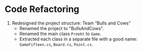 Code Refactoring
==================================

1.  Redesigned the project structure: Team “Bulls and Cows”
    -   Renamed the project to "BullsAndCows".
    -   Renamed the main class `Proekt` to `Game`.
    -   Extracted each class in a separate file with a good name: `GameFifteen.cs`, `Board.cs`, `Point.cs`.

